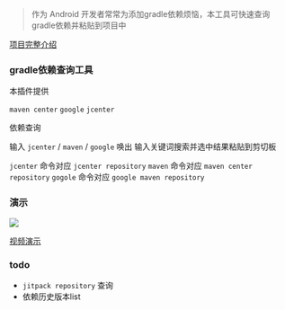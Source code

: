 > 作为 Android 开发者常常为添加gradle依赖烦恼，本工具可快速查询gradle依赖并粘贴到项目中

[项目完整介绍](https://juejin.im/post/5e37d6b06fb9a02fb96566ba)

### gradle依赖查询工具

本插件提供

 `maven center` 
 `google`
 `jcenter`

依赖查询

输入 `jcenter` / `maven` / `google` 唤出 输入关键词搜索并选中结果粘贴到剪切板

`jcenter` 命令对应 `jcenter repository`
`maven` 命令对应 `maven center repository`
`gogole` 命令对应 `google maven repository`


### 演示
![](./demo.gif)

[视频演示](https://www.bilibili.com/video/av86491319/?p=2)

### todo

- `jitpack repository` 查询
- 依赖历史版本list
